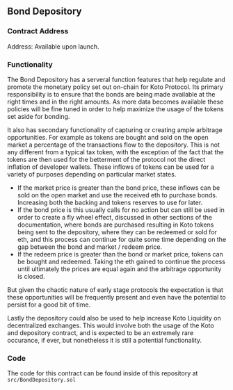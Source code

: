 ## Bond Depository

### Contract Address

Address: Available upon launch.

### Functionality

The Bond Depository has a serveral function features that help regulate and promote the monetary policy set out on-chain for Koto Protocol. Its primary responsibility is to ensure that the bonds are being made available at the right times and in the right amounts. As more data becomes available these policies will be fine tuned in order to help maximize the usage of the tokens set aside for bonding. 

It also has secondary functionality of capturing or creating ample arbitrage opportunities. For example as tokens are bought and sold on the open market a percentage of the transactions flow to the depository. This is not any different from a typical tax token, with the exception of the fact that the tokens are then used for the betterment of the protocol not the direct inflation of developer wallets. These inflows of tokens can be used for a variety of purposes depending on particular market states.

- If the market price is greater than the bond price, these inflows can be sold on the open market and use the received eth to purchase bonds. Increasing both the backing and tokens reserves to use for later. 
- If the bond price is this usually calls for no action but can still be used in order to create a fly wheel effect, discussed in other sections of the documentation, where bonds are purchased resulting in Koto tokens being sent to the depository, where they can be redeemed or sold for eth, and this process can continue for quite some time depending on the gap between the bond and market / redeem price.
- If the redeem price is greater than the bond or market price, tokens can be bought and redeemed. Taking the eth gained to continue the process until ultimately the prices are equal again and the arbitrage opportunity is closed. 

But given the chaotic nature of early stage protocols the expectation is that these opportunities will be frequently present and even have the potential to persist for a good bit of time. 

Lastly the depository could also be used to help increase Koto Liquidity on decentralized exchanges. This would involve both the usage of the Koto and depository contract, and is expected to be an extremely rare occurance, if ever, but nonetheless it is still a potential functionality. 

### Code

The code for this contract can be found inside of this repository at `src/BondDepository.sol`